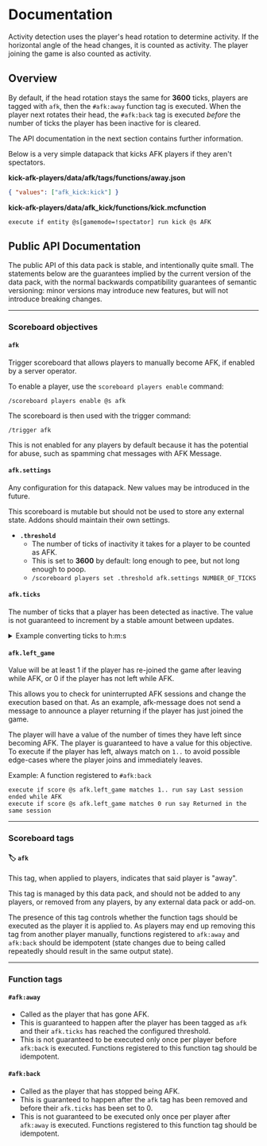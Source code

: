 # Documentation

Activity detection uses the player's head rotation to determine activity. If the
horizontal angle of the head changes, it is counted as activity. The player
joining the game is also counted as activity.

## Overview

By default, if the head rotation stays the same for **3600** ticks, players are
tagged with `afk`, then the `#afk:away` function tag is executed. When the
player next rotates their head, the `#afk:back` tag is executed _before_ the
number of ticks the player has been inactive for is cleared.

The API documentation in the next section contains further information.

Below is a very simple datapack that kicks AFK players if they aren't
spectators.

**kick-afk-players/data/afk/tags/functions/away.json**

```json
{ "values": ["afk_kick:kick"] }
```

**kick-afk-players/data/afk_kick/functions/kick.mcfunction**

```mcfunction
execute if entity @s[gamemode=!spectator] run kick @s AFK
```

## Public API Documentation

The public API of this data pack is stable, and intentionally quite small. The
statements below are the guarantees implied by the current version of the data
pack, with the normal backwards compatibility guarantees of semantic versioning:
minor versions may introduce new features, but will not introduce breaking
changes.

---

### Scoreboard objectives

#### `afk`

Trigger scoreboard that allows players to manually become AFK, if enabled by a
server operator.

To enable a player, use the `scoreboard players enable` command:

```mcfunction
/scoreboard players enable @s afk
```

The scoreboard is then used with the trigger command:

```mcfunction
/trigger afk
```

This is not enabled for any players by default because it has the potential for
abuse, such as spamming chat messages with AFK Message.

#### `afk.settings`

Any configuration for this datapack. New values may be introduced in the future.

This scoreboard is mutable but should not be used to store any external state.
Addons should maintain their own settings.

- **`.threshold`**
  - The number of ticks of inactivity it takes for a player to be counted as
    AFK.
  - This is set to **3600** by default: long enough to pee, but not long enough
    to poop.
  - `/scoreboard players set .threshold afk.settings NUMBER_OF_TICKS`

#### `afk.ticks`

The number of ticks that a player has been detected as inactive. The value is
not guaranteed to increment by a stable amount between updates.

<details>
<summary>Example converting ticks to h:m:s</summary>

The example below converts the time inactive to hours, minutes, and seconds. To
get the _total_ number for any of these values, remove the modulo operation.

```mcfunction
scoreboard objectives add constant dummy
scoreboard players set #hour constant 72000
scoreboard players set #minute constant 1200
scoreboard players set #second constant 20

scoreboard objectives add hours_inactive dummy
scoreboard objectives add minutes_inactive dummy
scoreboard objectives add seconds_inactive dummy

# Get the total number of hours
scoreboard players operation @s hours_inactive = @s afk.ticks
scoreboard players operation @s hours_inactive /= #hour constant

# Get the number of minutes within an hour
scoreboard players operation @s minutes_inactive = @s afk.ticks
scoreboard players operation @s minutes_inactive %= #hour constant
scoreboard players operation @s minutes_inactive /= #minute constant

# Get the number of seconds within a minute, e.g. if inactive for
# 3m21s, the value will be 21.
scoreboard players operation @s minute_seconds_inactive = @s afk.ticks
scoreboard players operation @s minute_seconds_inactive %= #minute constant
scoreboard players operation @s minute_seconds_inactive /= #second constant
```

</details>

#### `afk.left_game`

Value will be at least 1 if the player has re-joined the game after leaving
while AFK, or 0 if the player has not left while AFK.

This allows you to check for uninterrupted AFK sessions and change the execution
based on that. As an example, afk-message does not send a message to announce a
player returning if the player has just joined the game.

The player will have a value of the number of times they have left since
becoming AFK. The player is guaranteed to have a value for this objective. To
execute if the player has left, always match on `1..` to avoid possible
edge-cases where the player joins and immediately leaves.

Example: A function registered to `#afk:back`

```mcfunction
execute if score @s afk.left_game matches 1.. run say Last session ended while AFK
execute if score @s afk.left_game matches 0 run say Returned in the same session
```

---

### Scoreboard tags

#### 🏷️ `afk`

This tag, when applied to players, indicates that said player is "away".

This tag is managed by this data pack, and should not be added to any players,
or removed from any players, by any external data pack or add-on.

The presence of this tag controls whether the function tags should be executed
as the player it is applied to. As players may end up removing this tag from
another player manually, functions registered to `afk:away` and `afk:back`
should be idempotent (state changes due to being called repeatedly should result
in the same output state).

---

### Function tags

#### `#afk:away`

- Called as the player that has gone AFK.
- This is guaranteed to happen after the player has been tagged as `afk` and
  their `afk.ticks` has reached the configured threshold.
- This is not guaranteed to be executed only once per player before `afk:back`
  is executed. Functions registered to this function tag should be idempotent.

#### `#afk:back`

- Called as the player that has stopped being AFK.
- This is guaranteed to happen after the `afk` tag has been removed and before
  their `afk.ticks` has been set to 0.
- This is not guaranteed to be executed only once per player after `afk:away` is
  executed. Functions registered to this function tag should be idempotent.

